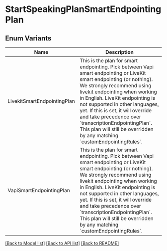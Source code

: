 # StartSpeakingPlanSmartEndpointingPlan

## Enum Variants

| Name | Description |
|---- | -----|
| LivekitSmartEndpointingPlan | This is the plan for smart endpointing. Pick between Vapi smart endpointing or LiveKit smart endpointing (or nothing). We strongly recommend using livekit endpointing when working in English. LiveKit endpointing is not supported in other languages, yet.  If this is set, it will override and take precedence over &#x60;transcriptionEndpointingPlan&#x60;. This plan will still be overridden by any matching &#x60;customEndpointingRules&#x60;. |
| VapiSmartEndpointingPlan | This is the plan for smart endpointing. Pick between Vapi smart endpointing or LiveKit smart endpointing (or nothing). We strongly recommend using livekit endpointing when working in English. LiveKit endpointing is not supported in other languages, yet.  If this is set, it will override and take precedence over &#x60;transcriptionEndpointingPlan&#x60;. This plan will still be overridden by any matching &#x60;customEndpointingRules&#x60;. |

[[Back to Model list]](../README.md#documentation-for-models) [[Back to API list]](../README.md#documentation-for-api-endpoints) [[Back to README]](../README.md)


